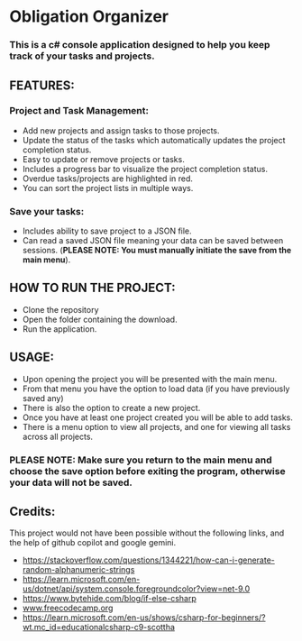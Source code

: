 # **Obligation Organizer**
### This is a c# console application designed to help you keep track of your tasks and projects.

## **FEATURES**:
### Project and Task Management: 
- Add new projects and assign tasks to those projects. 
- Update the status of the tasks which automatically updates the project completion status.
- Easy to update or remove projects or tasks. 
- Includes a progress bar to visualize the project completion status.
- Overdue tasks/projects are highlighted in red. 
- You can sort the project lists in multiple ways. 

### Save your tasks:
- Includes ability to save project to a JSON file.
- Can read a saved JSON file meaning your data can be saved between sessions. (**PLEASE NOTE: You must manually initiate the save from the main menu**).

## **HOW TO RUN THE PROJECT:** 
- Clone the repository
- Open the folder containing the download.
- Run the application.

## **USAGE:**
- Upon opening the project you will be presented with the main menu. 
- From that menu you have the option to load data (if you have previously saved any) 
- There is also the option to create a new project. 
- Once you have at least one project created you will be able to add tasks.
- There is a menu option to view all projects, and one for viewing all tasks across all projects.
 ### **PLEASE NOTE: Make sure you return to the main menu and choose the save option before exiting the program, otherwise your data will not be saved.**

## Credits: 
This project would not have been possible without the following links, and the help of github copilot and google gemini.
- https://stackoverflow.com/questions/1344221/how-can-i-generate-random-alphanumeric-strings <br>
- https://learn.microsoft.com/en-us/dotnet/api/system.console.foregroundcolor?view=net-9.0<br>
- https://www.bytehide.com/blog/if-else-csharp<br>
- www.freecodecamp.org<br>
- https://learn.microsoft.com/en-us/shows/csharp-for-beginners/?wt.mc_id=educationalcsharp-c9-scottha<br>
